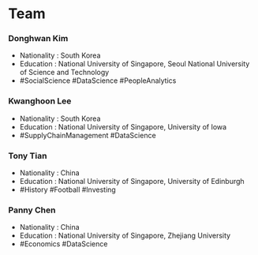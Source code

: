 # Team

### Donghwan Kim
 - Nationality : South Korea
 - Education   : National University of Singapore, Seoul National University of Science and Technology
 - #SocialScience #DataScience #PeopleAnalytics
 
### Kwanghoon Lee
 - Nationality : South Korea
 - Education   : National University of Singapore, University of Iowa
 - #SupplyChainManagement #DataScience

### Tony Tian
 - Nationality : China
 - Education   : National University of Singapore, University of Edinburgh
 - #History #Football #Investing


 ### Panny Chen
 - Nationality : China
 - Education   : National University of Singapore, Zhejiang University
 - #Economics #DataScience

